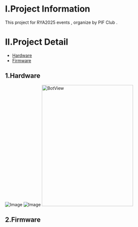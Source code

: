 
# I.Project Information 
This project for RYA2025 events , organize by PIF Club .
# II.Project Detail
- [Hardware](#1.hardware)
- [Firmware](#2.firmware)
## 1.Hardware
![Image](https://github.com/user-attachments/assets/8089a303-c853-4895-ac29-bbc5983f9dfe)
![Image](https://github.com/user-attachments/assets/7c6bdbbd-e477-4c4c-abab-cb76dc45bbd3)
<img src="https://github.com/user-attachments/assets/8089a303-c853-4895-ac29-bbc5983f9dfe" alt="BotView" width="300" height="400">

## 2.Firmware

